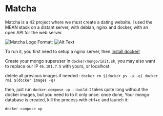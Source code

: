 # Matcha

Matcha is a 42 project where we must create a dating website.
I used the MEAN stack on a distant server, with debian, nginx and docker,
with an open API for the web server.

![Matcha Logo](/docker/web_client/images/logo.png)
Format: ![Alt Text](url)

To run it, you first need to setup a nginx server, then [install docker!](https://docs.docker.com/engine/installation/linux/debian/#install-using-the-repository)

Create your mongo superuser in `docker/mongo/init.sh`,
you may also want to replace our IP `46.101.7.5` with yours, or localhost.

delete all previous images if needed :
`docker rm $(docker ps -a -q)
docker rmi $(docker images -q)`

then, just run
`docker-compose up --build`
it takes quite long without the docker images, but you need to to it only once. once done,
Your mongo database is created, kill the process with ctrl+c and launch it:

`docker-compose up`

